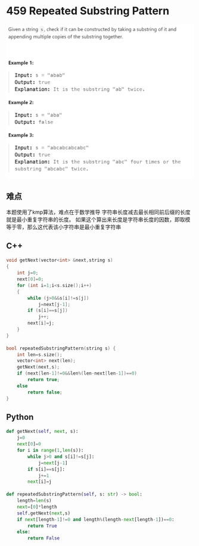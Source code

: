 # 459 Repeated Substring Pattern
![alt text](image.png)

## 难点
本题使用了kmp算法，难点在于数学推导
字符串长度减去最长相同前后缀的长度就是最小重复字符串的长度。
如果这个算出来长度是字符串长度的因数，即取模等于零，那么这代表该小字符串是最小重复字符串

## C++
``` C++
void getNext(vector<int> &next,string s)
{
    int j=0;
    next[0]=0;
    for (int i=1;i<s.size();i++)
    {
        while (j>0&&s[i]!=s[j])
            j=next[j-1];
        if (s[i]==s[j])
            j++;
        next[i]=j;
    }
}

bool repeatedSubstringPattern(string s) {
    int len=s.size();
    vector<int> next(len);
    getNext(next,s);
    if (next[len-1]!=0&&len%(len-next[len-1])==0)
        return true;
    else
        return false;
}
```

## Python
``` Python
def getNext(self, next, s):
    j=0
    next[0]=0
    for i in range(1,len(s)):
        while j>0 and s[i]!=s[j]:
            j=next[j-1]
        if s[i]==s[j]:
            j+=1
        next[i]=j

def repeatedSubstringPattern(self, s: str) -> bool:
    length=len(s)
    next=[0]*length
    self.getNext(next,s)
    if next[length-1]!=0 and length%(length-next[length-1])==0:
        return True
    else:
        return False
```